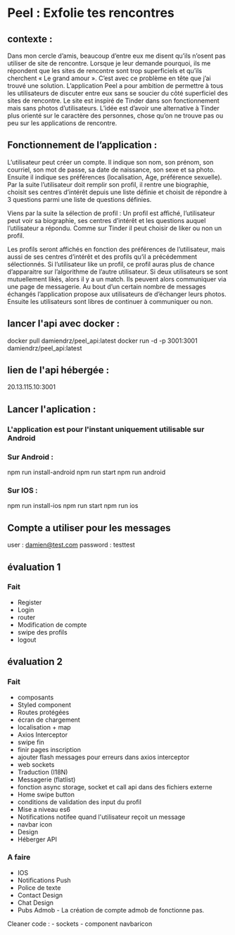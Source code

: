 # Peel : Exfolie tes rencontres

## contexte :

 Dans mon cercle d’amis, beaucoup d’entre eux me disent qu’ils n’osent pas utiliser de site de rencontre. Lorsque je leur demande pourquoi, ils me répondent que les sites de rencontre sont trop superficiels et qu’ils cherchent « Le grand amour ». C’est avec ce problème en tête que j’ai trouvé une solution. L’application Peel a pour ambition de permettre à tous les utilisateurs de discuter entre eux sans se soucier du côté superficiel des sites de rencontre. Le site est inspiré de Tinder dans son fonctionnement mais sans photos d’utilisateurs. L’idée est d’avoir une alternative à Tinder plus orienté sur le caractère des personnes, chose qu’on ne trouve pas ou peu sur les applications de rencontre. 

## Fonctionnement de l’application :

L’utilisateur peut créer un compte. Il indique son nom, son prénom, son courriel, son mot de passe, sa date de naissance, son sexe et sa photo. Ensuite il indique ses préférences (localisation, Age, préférence sexuelle). Par la suite l’utilisateur doit remplir son profil, il rentre une biographie, choisit ses centres d’intérêt depuis une liste définie et choisit de répondre à 3 questions parmi une liste de questions définies.

Viens par la suite la sélection de profil : Un profil est affiché, l’utilisateur peut voir sa biographie, ses centres d’intérêt et les questions auquel l’utilisateur a répondu. Comme sur Tinder il peut choisir de liker ou non un profil.

Les profils seront affichés en fonction des préférences de l’utilisateur, mais aussi de ses centres d’intérêt et des profils qu’il a précédemment sélectionnés. Si l’utilisateur like un profil, ce profil auras plus de chance d’apparaitre sur l’algorithme de l’autre utilisateur. Si deux utilisateurs se sont mutuellement likés, alors il y a un match. Ils peuvent alors communiquer via une page de messagerie. Au bout d’un certain nombre de messages échangés l’application propose aux utilisateurs de d’échanger leurs photos. Ensuite les utilisateurs sont libres de continuer à communiquer ou non.

## lancer l'api avec docker : 
docker pull damiendrz/peel_api:latest
docker run -d -p 3001:3001 damiendrz/peel_api:latest

## lien de l'api hébergée : 
20.13.115.10:3001

## Lancer l'aplication : 

### L'application est pour l'instant uniquement utilisable sur Android

### Sur Android : 
npm run install-android 
npm run start 
npm run android


### Sur IOS : 
npm run install-ios 
npm run start 
npm run ios



## Compte a utiliser pour les messages
user : damien@test.com
password : testtest

## évaluation 1
### Fait
- Register 
- Login 
- router
- Modification de compte 
- swipe des profils 
- logout

## évaluation 2
### Fait
- composants 
- Styled component
- Routes protégées
- écran de chargement
- localisation + map
- Axios Interceptor
- swipe fin 
- finir pages inscription
- ajouter flash messages pour erreurs dans axios interceptor
- web sockets 
- Traduction (I18N)
- Messagerie (flatlist) 
- fonction async storage, socket et call api dans des fichiers externe 
- Home swipe button 
- conditions de validation des input du profil
- Mise a niveau es6
- Notifications notifee quand l'utilisateur reçoit un message
- navbar icon
- Design
- Héberger API







### A faire

- IOS
- Notifications Push
- Police de texte
- Contact Design
- Chat Design
- Pubs Admob - La création de compte admob de fonctionne pas.



Cleaner code :
    - sockets
    - component navbaricon




